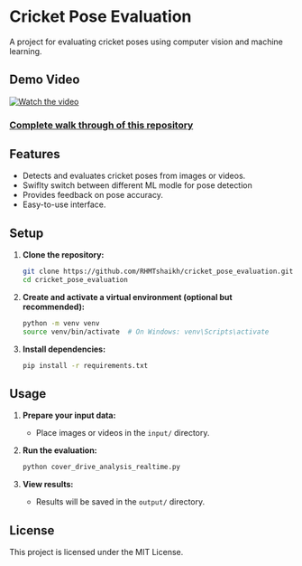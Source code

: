 # Cricket Pose Evaluation

A project for evaluating cricket poses using computer vision and machine learning.

## Demo Video

[![Watch the video](https://img.youtube.com/shorts/JbgYndCSv3k/maxresdefault.jpg)](https://youtu.be/JbgYndCSv3k)

### [Complete walk through of this repository](https://www.youtube.com/shorts/JbgYndCSv3k)

## Features

- Detects and evaluates cricket poses from images or videos.
- Swiflty switch between different ML modle for pose detection
- Provides feedback on pose accuracy.
- Easy-to-use interface.

## Setup

1. **Clone the repository:**
    ```bash
    git clone https://github.com/RHMTshaikh/cricket_pose_evaluation.git
    cd cricket_pose_evaluation
    ```

2. **Create and activate a virtual environment (optional but recommended):**
    ```bash
    python -m venv venv
    source venv/bin/activate  # On Windows: venv\Scripts\activate
    ```

3. **Install dependencies:**
    ```bash
    pip install -r requirements.txt
    ```

## Usage

1. **Prepare your input data:**
    - Place images or videos in the `input/` directory.

2. **Run the evaluation:**
    ```bash
    python cover_drive_analysis_realtime.py
    ```

3. **View results:**
    - Results will be saved in the `output/` directory.

## License

This project is licensed under the MIT License.


